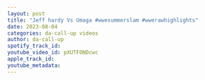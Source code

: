 ```yaml
---
layout: post
title: "Jeff hardy Vs Umaga #wwesummerslam #wwerawhighlights"
date: 2023-08-04
categories: da-call-up videos
author: da-call-up
spotify_track_id: 
youtube_video_id: pXUTFONDcwc
apple_track_id: 
youtube_metadata: 
---
```

